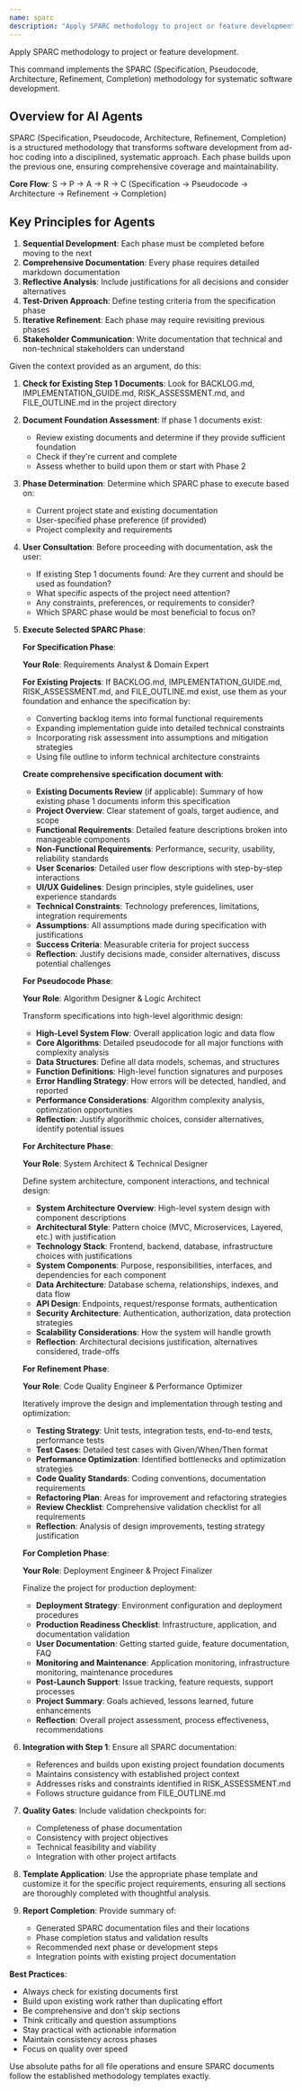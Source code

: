 ```yaml
---
name: sparc
description: "Apply SPARC methodology to project or feature development. Guides through Specification, Pseudocode, Architecture, Refinement, and Completion phases with comprehensive documentation."
---
```


Apply SPARC methodology to project or feature development.

This command implements the SPARC (Specification, Pseudocode, Architecture, Refinement, Completion) methodology for systematic software development.

## Overview for AI Agents

SPARC (Specification, Pseudocode, Architecture, Refinement, Completion) is a structured methodology that transforms software development from ad-hoc coding into a disciplined, systematic approach. Each phase builds upon the previous one, ensuring comprehensive coverage and maintainability.

**Core Flow**: S → P → A → R → C (Specification → Pseudocode → Architecture → Refinement → Completion)

## Key Principles for Agents

1. **Sequential Development**: Each phase must be completed before moving to the next
2. **Comprehensive Documentation**: Every phase requires detailed markdown documentation
3. **Reflective Analysis**: Include justifications for all decisions and consider alternatives
4. **Test-Driven Approach**: Define testing criteria from the specification phase
5. **Iterative Refinement**: Each phase may require revisiting previous phases
6. **Stakeholder Communication**: Write documentation that technical and non-technical stakeholders can understand

Given the context provided as an argument, do this:

1. **Check for Existing Step 1 Documents**: Look for BACKLOG.md, IMPLEMENTATION_GUIDE.md, RISK_ASSESSMENT.md, and FILE_OUTLINE.md in the project directory

2. **Document Foundation Assessment**: If phase 1 documents exist:
   - Review existing documents and determine if they provide sufficient foundation
   - Check if they're current and complete
   - Assess whether to build upon them or start with Phase 2

3. **Phase Determination**: Determine which SPARC phase to execute based on:
   - Current project state and existing documentation
   - User-specified phase preference (if provided)
   - Project complexity and requirements

4. **User Consultation**: Before proceeding with documentation, ask the user:
   - If existing Step 1 documents found: Are they current and should be used as foundation?
   - What specific aspects of the project need attention?
   - Any constraints, preferences, or requirements to consider?
   - Which SPARC phase would be most beneficial to focus on?

5. **Execute Selected SPARC Phase**:

   **For Specification Phase**:
   
   **Your Role**: Requirements Analyst & Domain Expert
   
   **For Existing Projects**: If BACKLOG.md, IMPLEMENTATION_GUIDE.md, RISK_ASSESSMENT.md, and FILE_OUTLINE.md exist, use them as your foundation and enhance the specification by:
   - Converting backlog items into formal functional requirements
   - Expanding implementation guide into detailed technical constraints
   - Incorporating risk assessment into assumptions and mitigation strategies
   - Using file outline to inform technical architecture constraints

   **Create comprehensive specification document with**:
   - **Existing Documents Review** (if applicable): Summary of how existing phase 1 documents inform this specification
   - **Project Overview**: Clear statement of goals, target audience, and scope
   - **Functional Requirements**: Detailed feature descriptions broken into manageable components
   - **Non-Functional Requirements**: Performance, security, usability, reliability standards
   - **User Scenarios**: Detailed user flow descriptions with step-by-step interactions
   - **UI/UX Guidelines**: Design principles, style guidelines, user experience standards
   - **Technical Constraints**: Technology preferences, limitations, integration requirements
   - **Assumptions**: All assumptions made during specification with justifications
   - **Success Criteria**: Measurable criteria for project success
   - **Reflection**: Justify decisions made, consider alternatives, discuss potential challenges

   **For Pseudocode Phase**:
   
   **Your Role**: Algorithm Designer & Logic Architect
   
   Transform specifications into high-level algorithmic design:
   - **High-Level System Flow**: Overall application logic and data flow
   - **Core Algorithms**: Detailed pseudocode for all major functions with complexity analysis
   - **Data Structures**: Define all data models, schemas, and structures
   - **Function Definitions**: High-level function signatures and purposes
   - **Error Handling Strategy**: How errors will be detected, handled, and reported
   - **Performance Considerations**: Algorithm complexity analysis, optimization opportunities
   - **Reflection**: Justify algorithmic choices, consider alternatives, identify potential issues

   **For Architecture Phase**:
   
   **Your Role**: System Architect & Technical Designer
   
   Define system architecture, component interactions, and technical design:
   - **System Architecture Overview**: High-level system design with component descriptions
   - **Architectural Style**: Pattern choice (MVC, Microservices, Layered, etc.) with justification
   - **Technology Stack**: Frontend, backend, database, infrastructure choices with justifications
   - **System Components**: Purpose, responsibilities, interfaces, and dependencies for each component
   - **Data Architecture**: Database schema, relationships, indexes, and data flow
   - **API Design**: Endpoints, request/response formats, authentication
   - **Security Architecture**: Authentication, authorization, data protection strategies
   - **Scalability Considerations**: How the system will handle growth
   - **Reflection**: Architectural decisions justification, alternatives considered, trade-offs

   **For Refinement Phase**:
   
   **Your Role**: Code Quality Engineer & Performance Optimizer
   
   Iteratively improve the design and implementation through testing and optimization:
   - **Testing Strategy**: Unit tests, integration tests, end-to-end tests, performance tests
   - **Test Cases**: Detailed test cases with Given/When/Then format
   - **Performance Optimization**: Identified bottlenecks and optimization strategies
   - **Code Quality Standards**: Coding conventions, documentation requirements
   - **Refactoring Plan**: Areas for improvement and refactoring strategies
   - **Review Checklist**: Comprehensive validation checklist for all requirements
   - **Reflection**: Analysis of design improvements, testing strategy justification

   **For Completion Phase**:
   
   **Your Role**: Deployment Engineer & Project Finalizer
   
   Finalize the project for production deployment:
   - **Deployment Strategy**: Environment configuration and deployment procedures
   - **Production Readiness Checklist**: Infrastructure, application, and documentation validation
   - **User Documentation**: Getting started guide, feature documentation, FAQ
   - **Monitoring and Maintenance**: Application monitoring, infrastructure monitoring, maintenance procedures
   - **Post-Launch Support**: Issue tracking, feature requests, support processes
   - **Project Summary**: Goals achieved, lessons learned, future enhancements
   - **Reflection**: Overall project assessment, process effectiveness, recommendations

6. **Integration with Step 1**: Ensure all SPARC documentation:
   - References and builds upon existing project foundation documents
   - Maintains consistency with established project context
   - Addresses risks and constraints identified in RISK_ASSESSMENT.md
   - Follows structure guidance from FILE_OUTLINE.md

7. **Quality Gates**: Include validation checkpoints for:
   - Completeness of phase documentation
   - Consistency with project objectives
   - Technical feasibility and viability
   - Integration with other project artifacts

8. **Template Application**: Use the appropriate phase template and customize it for the specific project requirements, ensuring all sections are thoroughly completed with thoughtful analysis.

9. **Report Completion**: Provide summary of:
   - Generated SPARC documentation files and their locations
   - Phase completion status and validation results
   - Recommended next phase or development steps
   - Integration points with existing project documentation

**Best Practices**:

- Always check for existing documents first
- Build upon existing work rather than duplicating effort
- Be comprehensive and don't skip sections
- Think critically and question assumptions
- Stay practical with actionable information
- Maintain consistency across phases
- Focus on quality over speed

Use absolute paths for all file operations and ensure SPARC documents follow the established methodology templates exactly.
